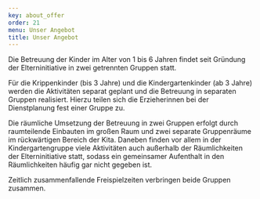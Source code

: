 ```yaml
---
key: about_offer
order: 21
menu: Unser Angebot
title: Unser Angebot
---
```

Die Betreuung der Kinder im Alter von 1 bis 6 Jahren findet seit Gründung der Elterninitiative in zwei getrennten Gruppen statt.

Für die Krippenkinder (bis 3 Jahre) und die Kindergartenkinder (ab 3 Jahre) werden die Aktivitäten separat geplant und die Betreuung in separaten Gruppen realisiert. Hierzu teilen sich die Erzieherinnen bei der Dienstplanung fest einer Gruppe zu.

Die räumliche Umsetzung der Betreuung in zwei Gruppen erfolgt durch raumteilende Einbauten im großen Raum und zwei separate Gruppenräume im rückwärtigen Bereich der Kita. Daneben finden vor allem in der Kindergartengruppe viele Aktivitäten auch außerhalb der Räumlichkeiten der Elterninitiative statt, sodass ein gemeinsamer Aufenthalt in den Räumlichkeiten häufig gar nicht gegeben ist.

Zeitlich zusammenfallende Freispielzeiten verbringen beide Gruppen zusammen.